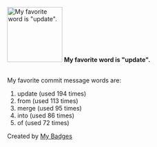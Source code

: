 <img src="https://my-badges.github.io/my-badges/favorite-word.png" alt="My favorite word is &quot;update&quot;." title="My favorite word is &quot;update&quot;." width="128">
<strong>My favorite word is &quot;update&quot;.</strong>
<br><br>

My favorite commit message words are:

1. update (used 194 times)
2. from (used 113 times)
3. merge (used 95 times)
4. into (used 86 times)
5. of (used 72 times)


Created by <a href="https://github.com/my-badges/my-badges">My Badges</a>